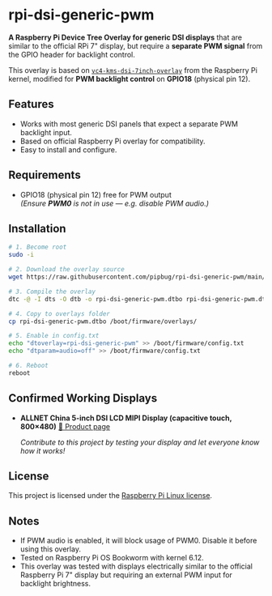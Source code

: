 # rpi-dsi-generic-pwm

**A Raspberry Pi Device Tree Overlay for generic DSI displays** that are similar to the official RPi 7" display, but require a **separate PWM signal** from the GPIO header for backlight control.

This overlay is based on [`vc4-kms-dsi-7inch-overlay`](https://github.com/raspberrypi/linux) from the Raspberry Pi kernel, modified for **PWM backlight control** on **GPIO18** (physical pin 12).


## Features
- Works with most generic DSI panels that expect a separate PWM backlight input.
- Based on official Raspberry Pi overlay for compatibility.
- Easy to install and configure.


## Requirements
- GPIO18 (physical pin 12) free for PWM output  
  _(Ensure **PWM0** is not in use — e.g. disable PWM audio.)_


## Installation

```bash
# 1. Become root
sudo -i

# 2. Download the overlay source
wget https://raw.githubusercontent.com/pipbug/rpi-dsi-generic-pwm/main/rpi-dsi-generic-pwm.dts

# 3. Compile the overlay
dtc -@ -I dts -O dtb -o rpi-dsi-generic-pwm.dtbo rpi-dsi-generic-pwm.dts

# 4. Copy to overlays folder
cp rpi-dsi-generic-pwm.dtbo /boot/firmware/overlays/

# 5. Enable in config.txt
echo "dtoverlay=rpi-dsi-generic-pwm" >> /boot/firmware/config.txt
echo "dtparam=audio=off" >> /boot/firmware/config.txt

# 6. Reboot
reboot
```


## Confirmed Working Displays

* **ALLNET China 5-inch DSI LCD MIPI Display (capacitive touch, 800×480)**
  [🔗 Product page](https://shop.allnetchina.cn/products/5inch-dsi-lcd-mipi-display-with-capacitive-touch-screen)

  _Contribute to this project by testing your display and let everyone know how it works!_


## License

This project is licensed under the [Raspberry Pi Linux license](https://github.com/raspberrypi/linux/blob/rpi-6.12.y/COPYING).


## Notes

* If PWM audio is enabled, it will block usage of PWM0. Disable it before using this overlay.
* Tested on Raspberry Pi OS Bookworm with kernel 6.12.
* This overlay was tested with displays electrically similar to the official Raspberry Pi 7" display but requiring an external PWM input for backlight brightness.

